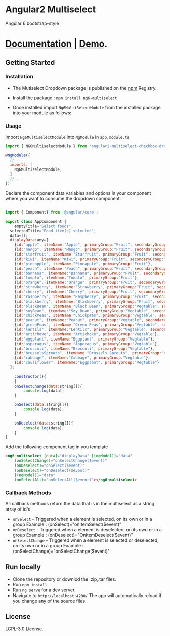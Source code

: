 # Angular2 Multiselect
Angular 6 bootstrap-style


# [Documentation](http://cuppalabs.github.io/components/multiselectDropdown) | [Demo](https://cuppalabs.github.io/angular2-multiselect-dropdown).

## Getting Started
### Installation
- The Mutiselect Dropdown package is published on the [npm](https://www.npmjs.com/package/ng6-multiselect) Registry. 
- Install the package :
    `npm install ng6-multiselect`

- Once installed import `Ng6MultiSelectModule` from the installed package into your module as follows:

### Usage
Import `Ng6MultiselectModule` into `NgModule` in `app.module.ts`
```js
import { NG6MultiselectModule } from 'angular2-multiselect-checkbox-dropdown/angular2-multiselect-dropdown';

@NgModule({
  // ...
  imports: [
    Ng6MultiselectModule,
  ]
  // ...
})

```

Declare the component data variables and options in your component where you want to consume the dropdown component.

```js

import { Component} from '@angular/core';

export class AppComponent {
    emptyTitle="Select foods";
  selectedTitle="Food item(s) selected";
  data=[];
  displayData:any=[
    {id:"apple", itemName:"Apple", primaryGroup:"Fruit", secondaryGroup:"Tree Grown"},
    {id:"mango", itemName:"Mango", primaryGroup:"Fruit", secondaryGroup:"Tree Grown"},
    {id:"starfruit", itemName:"Starfruit", primaryGroup:"Fruit", secondaryGroup:"Tree Grown"},
    {id:"kiwi", itemName:"Kiwi", primaryGroup:"Fruit", secondaryGroup:"Vine Grown"},
    {id:"pineapple", itemName:"Pineapple", primaryGroup:"Fruit"},
    {id:"peach", itemName:"Peach", primaryGroup:"Fruit", secondaryGroup:"Tree Grown"},
    {id:"bannana", itemName:"Bannana", primaryGroup:"Fruit", secondaryGroup:"Tree Grown"},
    {id:"tomato", itemName:"Tomato", primaryGroup:"Fruit"},
    {id:"orange", itemName:"Orange", primaryGroup:"Fruit", secondaryGroup:"Tree Grown"},
    {id:"strawberry", itemName:"Strawberry", primaryGroup:"Fruit", secondaryGroup:"Berries"},
    {id:"cherry", itemName:"Cherry", primaryGroup:"Fruit", secondaryGroup:"Tree Grown"},
    {id:"raspberry", itemName:"Raspberry", primaryGroup:"Fruit", secondaryGroup:"Berries"},
    {id:"blackberry", itemName:"Blackberry", primaryGroup:"Fruit", secondaryGroup:"Berries"},
    {id:"blackBean", itemName:"Black Bean", primaryGroup:"Vegtable", secondaryGroup:"Legume"},
    {id:"soyBean", itemName:"Soy Bean", primaryGroup:"Vegtable", secondaryGroup:"Legume"},
    {id:"chickPeas", itemName:"Chickpeas", primaryGroup:"Vegtable", secondaryGroup:"Legume"},
    {id:"peanut", itemName:"Peanut", primaryGroup:"Vegtable", secondaryGroup:"Legume"},
    {id:"greenPeas", itemName:"Green Peas", primaryGroup:"Vegtable", secondaryGroup:"Legume"},
    {id:"lentils", itemName:"Lentils", primaryGroup:"Vegtable", secondaryGroup:"Legume"},
    {id:"artichoke", itemName:"Artichoke", primaryGroup:"Vegtable"},
    {id:"eggplant", itemName:"Eggplant", primaryGroup:"Vegtable"},
    {id:"asparagus", itemName:"Asperagus", primaryGroup:"Vegtable"},
    {id:"broccoli", itemName:"Broccoli", primaryGroup:"Vegtable"},
    {id:"brusselsSprouts", itemName:"Brussels Sprouts", primaryGroup:"Vegtable"},
    {id:"cabbage", itemName:"Cabbage", primaryGroup:"Vegtable"},
    {id:"cauliflower", itemName:"Eggplant", primaryGroup:"Vegtable"}
  ];
    
    constructor(){
    }
    onSelectChange(data:string[]){
        console.log(data);
    }

    onSelect(data:string[]){
        console.log(data);
    }

    onDeselect(data:string[]){
        console.log(data);
    }
}
```

Add the following component tag in you template 
```html
<ng6-multiselect [data]="displayData" [(ngModel)]="data" 
    (onSelectChange)="onSelectChange($event)" 
    (onDeselect)="onSelect($event)"
    (onDeselect)="onDeselect($event)"
    [(ngModel)]="data"
    (onSelectAll)="onSelectAll($event)"></ng6-multiselect>

```

### Callback Methods
All callback methods return the data that is in the multiselect as a string array of id's
- `onSelect` - Triggered when a element is selected, on its own or in a group
    Example : (onSelect)="onItemSelect($event)"
- `onDeselect` - Triggered when a element is deselected, on its own or in a group
    Example : (onDeselect)="OnItemDeselect($event)"
- `onSelectChange` - Triggered when a element is selected or deselected, on its own or in a group
    Example : (onSelectChange)="onSelectChange($event)"
    

## Run locally
- Clone the repository or downlod the .zip,.tar files.
- Run `npm install`
- Run `ng serve` for a dev server
- Navigate to `http://localhost:4200/`
 The app will automatically reload if you change any of the source files.

## License
LGPL-3.0 License.